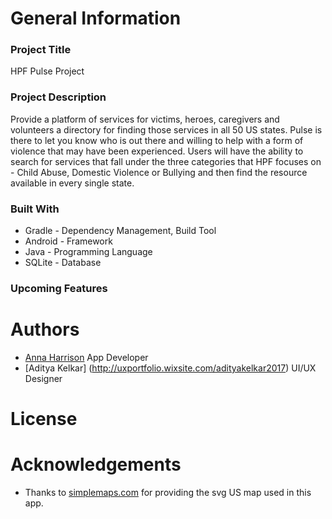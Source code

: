 # General Information #
### Project Title ###
HPF Pulse Project
### Project Description ###
Provide a platform of services for victims, heroes, caregivers and
volunteers a directory for finding those services in all 50 US
states. Pulse is there to let you know who is out there and
willing to help with a form of violence that may have been
experienced. Users will have the ability to search for services
that fall under the three categories that HPF focuses on -
Child Abuse, Domestic Violence or Bullying and then find the
resource available in every single state.
### Built With ###
* Gradle - Dependency Management, Build Tool 
* Android - Framework
* Java - Programming Language
* SQLite - Database
### Upcoming Features ###

# Authors #
* [Anna Harrison](https://github.com/annaharri89) App Developer
* [Aditya Kelkar] (http://uxportfolio.wixsite.com/adityakelkar2017) UI/UX Designer

# License #

# Acknowledgements #
* Thanks to [simplemaps.com](https://simplemaps.com/resources/svg-maps) for providing the svg US map used in this app.

